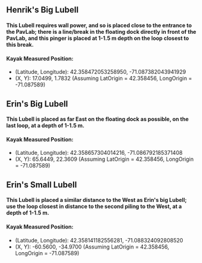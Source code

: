 ## Henrik's Big Lubell
#### This Lubell requires wall power, and so is placed close to the entrance to the PavLab; there is a line/break in the floating dock directly in front of the PavLab, and this pinger is placed at 1-1.5 m depth on the loop closest to this break.
#### Kayak Measured Position:
* (Latitude, Longitude): 42.358472053258950, -71.087382043941929
* (X, Y): 17.0499, 1.7832 (Assuming LatOrigin = 42.358456, LongOrigin = -71.087589)

## Erin's Big Lubell
#### This Lubell is placed as far East on the floating dock as possible, on the last loop, at a depth of 1-1.5 m.
#### Kayak Measured Position:
* (Latitude, Longitude): 42.358657304014216, -71.086792185371408
* (X, Y): 65.6449, 22.3609 (Assuming LatOrigin = 42.358456, LongOrigin = -71.087589)

## Erin's Small Lubell
#### This Lubell is placed a similar distance to the West as Erin's big Lubell; use the loop closest in distance to the second piling to the West, at a depth of 1-1.5 m.
#### Kayak Measured Position:
* (Latitude, Longitude): 42.358141182556281, -71.088324092808520
* (X, Y): -60.5600, -34.9700 (Assuming LatOrigin = 42.358456, LongOrigin = -71.087589)
